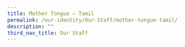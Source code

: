 ```yaml
---
title: Mother Tongue – Tamil
permalink: /our-identity/Our-Staff/mother-tongue-tamil/
description: ""
third_nav_title: Our Staff
---
```


